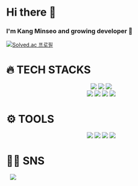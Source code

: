 # Hi there 👋
### I'm Kang Minseo and growing developer 🌱
[![Solved.ac 프로필](http://mazassumnida.wtf/api/v2/generate_badge?boj=vhehddl2212)](https://solved.ac/vhehddl2212)

<h1>🔥 TECH STACKS </h1>
<div align=center> 
  <img src="https://img.shields.io/badge/java-F7819F?style=for-the-badge&logo=java&logoColor=white"> 
  <img src="https://img.shields.io/badge/c++-00599C?style=for-the-badge&logo=c%2B%2B&logoColor=white">
  <img src="https://img.shields.io/badge/python-3776AB?style=for-the-badge&logo=python&logoColor=white"> 
 <br>
  
  <img src="https://img.shields.io/badge/c-0174DF?style=for-the-badge&logo=c&logoColor=white">
  <img src="https://img.shields.io/badge/html5-E34F26?style=for-the-badge&logo=html5&logoColor=white">
  <img src="https://img.shields.io/badge/css-1572B6?style=for-the-badge&logo=css3&logoColor=white">
  <img src="https://img.shields.io/badge/javascript-FACC2E?style=for-the-badge&logo=javascript&logoColor=black">


  
  <br>
</div>  
 <h1>⚙️ TOOLS  </h1> 
 <div align=center> 
   <img src="https://img.shields.io/badge/git-F05032?style=for-the-badge&logo=git&logoColor=white">
     <img src="https://img.shields.io/badge/intellij IDEA-5F04B4?style=for-the-badge&logo=intellij IDEA&logoColor=white">
       <img src="https://img.shields.io/badge/visual studio code-58ACFA?style=for-the-badge&logo=visual studio code&logoColor=white">
   <img src="https://img.shields.io/badge/amazonaws-232F3E?style=for-the-badge&logo=amazonaws&logoColor=white">
 </div>

<h1>👩‍💻 SNS </h1> 
 <a href="https://instagram.com/mingioes">
    <img 
        src="http://img.shields.io/badge/-Instagram-black?style=for-the-badge&logo=Instagram&link=https://instagram.com/mingioes"
        style="height : auto; margin-left : 10px; margin-right : 10px;"/>
</a>
<!--
**mingioes/mingioes** is a ✨ _special_ ✨ repository because its `README.md` (this file) appears on your GitHub profile.

Here are some ideas to get you started:

- 🔭 I’m currently working on ...
- 🌱 I’m currently learning ...
- 👯 I’m looking to collaborate on ...
- 🤔 I’m looking for help with ...
- 💬 Ask me about ...
- 📫 How to reach me: ...
- 😄 Pronouns: ...
- ⚡ Fun fact: ...
-->
